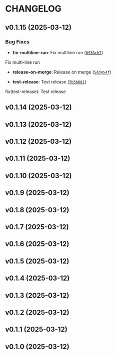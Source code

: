 # CHANGELOG


## v0.1.15 (2025-03-12)

### Bug Fixes

- **fix-multiline-run**: Fix multiline run
  ([`0938cb7`](https://github.com/kedvall/pysync/commit/0938cb7a8af2417ba60c3c23a7a9ff6c21206b2c))

Fix multi-line run

- **release-on-merge**: Release on merge
  ([`5dd454f`](https://github.com/kedvall/pysync/commit/5dd454ffbe8101d5551b357e38f3ac6e55a21579))

- **test-release**: Test release
  ([`7b5b001`](https://github.com/kedvall/pysync/commit/7b5b001867656e8816e0daf0edc1022d26ae9e45))

fix(test-release): Test release


## v0.1.14 (2025-03-12)


## v0.1.13 (2025-03-12)


## v0.1.12 (2025-03-12)


## v0.1.11 (2025-03-12)


## v0.1.10 (2025-03-12)


## v0.1.9 (2025-03-12)


## v0.1.8 (2025-03-12)


## v0.1.7 (2025-03-12)


## v0.1.6 (2025-03-12)


## v0.1.5 (2025-03-12)


## v0.1.4 (2025-03-12)


## v0.1.3 (2025-03-12)


## v0.1.2 (2025-03-12)


## v0.1.1 (2025-03-12)


## v0.1.0 (2025-03-12)
